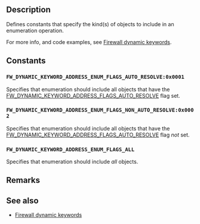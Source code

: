 ## Description

Defines constants that specify the kind(s) of objects to include in an enumeration operation.

For more info, and code examples, see [Firewall dynamic keywords](https://learn.microsoft.com/windows/win32/ics/firewall-dynamic-keywords).

## Constants

### `FW_DYNAMIC_KEYWORD_ADDRESS_ENUM_FLAGS_AUTO_RESOLVE:0x0001`

Specifies that enumeration should include all objects that have the [FW_DYNAMIC_KEYWORD_ADDRESS_FLAGS_AUTO_RESOLVE](https://learn.microsoft.com/windows/win32/api/netfw/ne-netfw-fw_dynamic_keyword_address_flags) flag set.

### `FW_DYNAMIC_KEYWORD_ADDRESS_ENUM_FLAGS_NON_AUTO_RESOLVE:0x0002`

Specifies that enumeration should include all objects that have the [FW_DYNAMIC_KEYWORD_ADDRESS_FLAGS_AUTO_RESOLVE](https://learn.microsoft.com/windows/win32/api/netfw/ne-netfw-fw_dynamic_keyword_address_flags) flag *not* set.

### `FW_DYNAMIC_KEYWORD_ADDRESS_ENUM_FLAGS_ALL`

Specifies that enumeration should include *all* objects.

## Remarks

## See also

* [Firewall dynamic keywords](https://learn.microsoft.com/windows/win32/ics/firewall-dynamic-keywords)